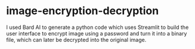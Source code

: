 # image-encryption-decryption
I used Bard AI to generate a python code which uses Streamlit to build the user interface to encrypt image using a password and turn it into a binary file, which can later be decrypted into the original image.
